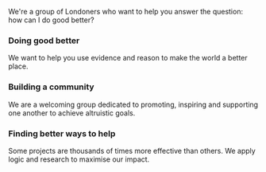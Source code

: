 <p class="lead">We're a group of Londoners who want to help you answer the question: how can I do good better?</p>

<container>
  <div class="row align-items-center">
    <div class="col-lg-4">
      <h3>Doing good better</h3>
    </div>
    <div class="col-lg-8">
      <p>We want to help you use evidence and reason to make the world a better place.</p>
    </div>
  </div>
  <div class="row align-items-center">
    <div class="col-lg-4">
      <h3>Building a community</h3>
    </div>
    <div class="col-lg-8">
      <p>We are a welcoming group dedicated to promoting, inspiring and supporting one another to achieve altruistic goals.</p>
    </div>
  </div>
  <div class="row align-items-center">
    <div class="col-lg-4">
      <h3>Finding better ways to help</h3>
    </div>
    <div class="col-lg-8">
      <p>Some projects are thousands of times more effective than others. We apply logic and research to maximise our impact.</p>
    </div>
  </div>
</container>

